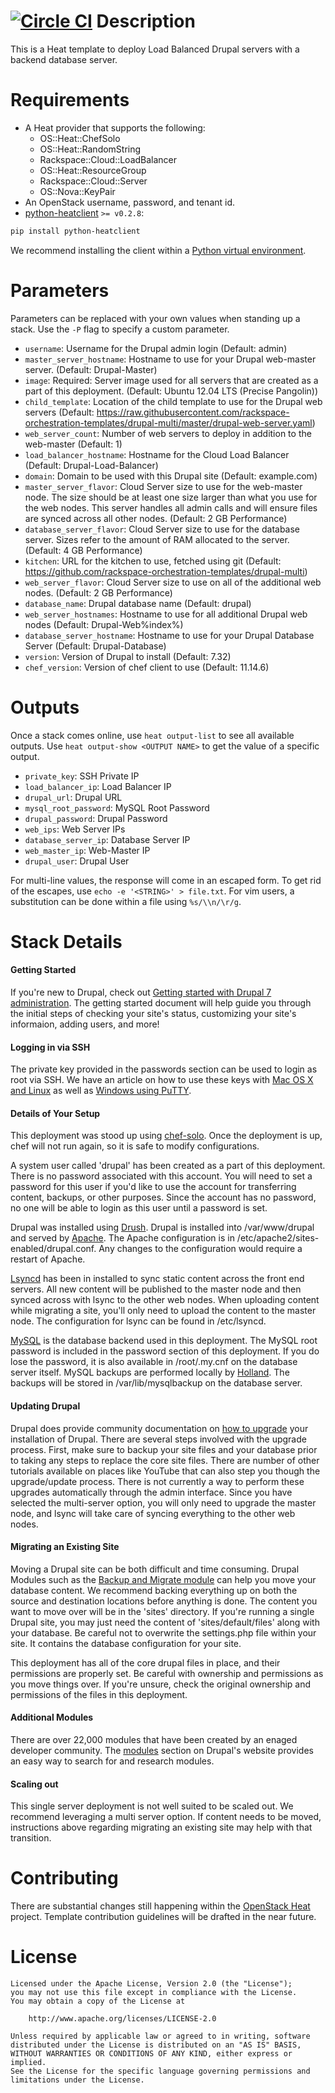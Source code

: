 [![Circle CI](https://circleci.com/gh/rackspace-orchestration-templates/drupal-multi/tree/master.png?style=shield)](https://circleci.com/gh/rackspace-orchestration-templates/drupal-multi)
Description
===========

This is a Heat template to deploy Load Balanced Drupal servers with a
backend database server.

Requirements
============
* A Heat provider that supports the following:
  * OS::Heat::ChefSolo
  * OS::Heat::RandomString
  * Rackspace::Cloud::LoadBalancer
  * OS::Heat::ResourceGroup
  * Rackspace::Cloud::Server
  * OS::Nova::KeyPair
* An OpenStack username, password, and tenant id.
* [python-heatclient](https://github.com/openstack/python-heatclient)
`>= v0.2.8`:

```bash
pip install python-heatclient
```

We recommend installing the client within a [Python virtual
environment](http://www.virtualenv.org/).

Parameters
==========
Parameters can be replaced with your own values when standing up a stack. Use
the `-P` flag to specify a custom parameter.

* `username`: Username for the Drupal admin login (Default: admin)
* `master_server_hostname`: Hostname to use for your Drupal web-master server.
  (Default: Drupal-Master)
* `image`: Required: Server image used for all servers that are created as a
  part of this deployment. (Default: Ubuntu 12.04 LTS (Precise Pangolin))
* `child_template`: Location of the child template to use for the Drupal web
  servers (Default:
  https://raw.githubusercontent.com/rackspace-orchestration-templates/drupal-multi/master/drupal-web-server.yaml)
* `web_server_count`: Number of web servers to deploy in addition to the
  web-master (Default: 1)
* `load_balancer_hostname`: Hostname for the Cloud Load Balancer (Default:
  Drupal-Load-Balancer)
* `domain`: Domain to be used with this Drupal site (Default: example.com)
* `master_server_flavor`: Cloud Server size to use for the web-master node. The
  size should be at least one size larger than what you use for the web nodes.
  This server handles all admin calls and will ensure files are synced across
  all other nodes. (Default: 2 GB Performance)
* `database_server_flavor`: Cloud Server size to use for the database server.
  Sizes refer to the amount of RAM allocated to the server. (Default: 4 GB
  Performance)
* `kitchen`: URL for the kitchen to use, fetched using git (Default:
  https://github.com/rackspace-orchestration-templates/drupal-multi)
* `web_server_flavor`: Cloud Server size to use on all of the additional web
  nodes. (Default: 2 GB Performance)
* `database_name`: Drupal database name (Default: drupal)
* `web_server_hostnames`: Hostname to use for all additional Drupal web nodes
  (Default: Drupal-Web%index%)
* `database_server_hostname`: Hostname to use for your Drupal Database Server
  (Default: Drupal-Database)
* `version`: Version of Drupal to install (Default: 7.32)
* `chef_version`: Version of chef client to use (Default: 11.14.6)

Outputs
=======
Once a stack comes online, use `heat output-list` to see all available outputs.
Use `heat output-show <OUTPUT NAME>` to get the value of a specific output.

* `private_key`: SSH Private IP
* `load_balancer_ip`: Load Balancer IP
* `drupal_url`: Drupal URL
* `mysql_root_password`: MySQL Root Password
* `drupal_password`: Drupal Password
* `web_ips`: Web Server IPs
* `database_server_ip`: Database Server IP
* `web_master_ip`: Web-Master IP
* `drupal_user`: Drupal User

For multi-line values, the response will come in an escaped form. To get rid of
the escapes, use `echo -e '<STRING>' > file.txt`. For vim users, a substitution
can be done within a file using `%s/\\n/\r/g`.

Stack Details
=============
#### Getting Started
If you're new to Drupal, check out [Getting started with Drupal 7
administration](https://drupal.org/getting-started/7/admin). The getting
started document will help guide you through the initial steps of checking
your site's status, customizing your site's informaion, adding users, and
more!

#### Logging in via SSH
The private key provided in the passwords section can be used to login as
root via SSH. We have an article on how to use these keys with [Mac OS X and
Linux](http://www.rackspace.com/knowledge_center/article/logging-in-with-a-ssh-private-key-on-linuxmac)
as well as [Windows using
PuTTY](http://www.rackspace.com/knowledge_center/article/logging-in-with-a-ssh-private-key-on-windows).

#### Details of Your Setup
This deployment was stood up using
[chef-solo](http://docs.opscode.com/chef_solo.html). Once the deployment is
up, chef will not run again, so it is safe to modify configurations.

A system user called 'drupal' has been created as a part of this deployment.
There is no password associated with this account. You will need to set a
password for this user if you'd like to use the account for transferring
content, backups, or other purposes. Since the account has no password, no
one will be able to login as this user until a password is set.

Drupal was installed using [Drush](http://drush.ws/about). Drupal is
installed into /var/www/drupal and served by
[Apache](http://httpd.apache.org/). The Apache configuration is in
/etc/apache2/sites-enabled/drupal.conf. Any changes to the configuration
would require a restart of Apache.

[Lsyncd](https://code.google.com/p/lsyncd/) has been in installed to sync
static content across the front end servers. All new content will be
published to the master node and then synced across with lsync to the other
web nodes. When uploading content while migrating a site, you'll only need to
upload the content to the master node. The configuration for lsync can be
found in /etc/lsyncd.

[MySQL](http://www.mysql.com/) is the database backend used in this
deployment. The MySQL root password is included in the password section of
this deployment. If you do lose the password, it is also available in
/root/.my.cnf on the database server itself. MySQL backups are performed
locally by [Holland](http://wiki.hollandbackup.org/). The backups will be
stored in /var/lib/mysqlbackup on the database server.

#### Updating Drupal
Drupal does provide community documentation on [how to
upgrade](https://drupal.org/upgrade) your installation of Drupal. There are
several steps involved with the upgrade process. First, make sure to backup
your site files and your database prior to taking any steps to replace the
core site files. There are number of other tutorials available on places like
YouTube that can also step you though the upgrade/update process. There is
not currently a way to perform these upgrades automatically through the admin
interface. Since you have selected the multi-server option, you will only
need to upgrade the master node, and lsync will take care of syncing
everything to the other web nodes.

#### Migrating an Existing Site
Moving a Drupal site can be both difficult and time consuming. Drupal Modules
such as the [Backup and Migrate
module](http://drupal.org/project/backup_migrate) can help you move your
database content. We recommend backing everything up on both the source and
destination locations before anything is done. The content you want to move
over will be in the 'sites' directory. If you're running a single Drupal
site, you may just need the content of 'sites/default/files' along with your
database. Be careful not to overwrite the settings.php file within your site.
It contains the database configuration for your site.

This deployment has all of the core drupal files in place, and their
permissions are properly set. Be careful with ownership and permissions as
you move things over. If you're unsure, check the original ownership and
permissions of the files in this deployment.

#### Additional Modules
There are over 22,000 modules that have been created by an enaged developer
community. The [modules](https://drupal.org/project/Modules) section on
Drupal's website provides an easy way to search for and research modules.

#### Scaling out
This single server deployment is not well suited to be scaled out.  We
recommend leveraging a multi server option. If content needs to be moved,
instructions above regarding migrating an existing site may help with that
transition.

Contributing
============
There are substantial changes still happening within the [OpenStack
Heat](https://wiki.openstack.org/wiki/Heat) project. Template contribution
guidelines will be drafted in the near future.

License
=======
```
Licensed under the Apache License, Version 2.0 (the "License");
you may not use this file except in compliance with the License.
You may obtain a copy of the License at

    http://www.apache.org/licenses/LICENSE-2.0

Unless required by applicable law or agreed to in writing, software
distributed under the License is distributed on an "AS IS" BASIS,
WITHOUT WARRANTIES OR CONDITIONS OF ANY KIND, either express or implied.
See the License for the specific language governing permissions and
limitations under the License.
```
